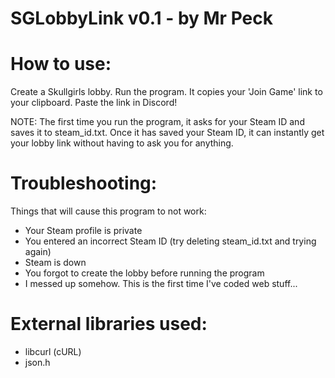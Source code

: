 # SGLobbyLink v0.1 - by Mr Peck



# How to use:

Create a Skullgirls lobby.
Run the program. It copies your 'Join Game' link to your clipboard.
Paste the link in Discord!

NOTE: The first time you run the program, it asks for your Steam ID and saves it to steam_id.txt. Once it has saved your Steam ID, it can instantly get your lobby link without having to ask you for anything.



# Troubleshooting:

Things that will cause this program to not work:

- Your Steam profile is private
- You entered an incorrect Steam ID (try deleting steam_id.txt and trying again)
- Steam is down
- You forgot to create the lobby before running the program
- I messed up somehow. This is the first time I've coded web stuff...



# External libraries used:

- libcurl (cURL)
- json.h
